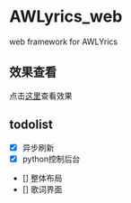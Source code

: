 # AWLyrics_web
web framework for AWLYrics
## 效果查看
点击[这里](23.105.194.46:8999)查看效果
## todolist
- [x] 异步刷新
- [x] python控制后台
- []  整体布局
- []  歌词界面
